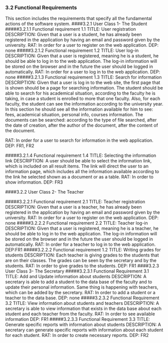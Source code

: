 ### 3.2 Functional Requirements
This section includes the requirements that specify all the fundamental actions of the software system.
####3.2.1 User Class 1- The Student
#####3.2.1.1 Functional requirement 1.1
TITLE: User registration
DESCRIPTION: Given that a user is a student, he has already been registered in the application by having an email and password given by the university.
RAT: In order for a user to register on the web application.
DEP: none
#####3.2.1.2 Functional requirement 1.2
TITLE: User log-in 
DESCRIPTION: Given that a user is registered, meaning he is a student, he should be able to log in to the web application. The log-in information will be stored on the browser and in the future the user should be logged in automatically.
RAT: In order for a user to log in to the web application.
DEP: none
#####3.2.1.3 Functional requirement 1.3
TITLE: Search for information
DESCRIPTION: Given that a user is log in to the web site, the first page that is shown should be a page for searching information. The student should be able to search for his academical situation, according to the faculty he is taking, in case a student is enrolled to more that one faculty. Also, for each faculty, the student can see the information according to the university year.
In this section he should see all the information available for him to see: fees, academical situation, personal info, courses information.
The documents can be searched: according to the type of file searched, after the date of creation, after the author of the document, after the content of the document.

RAT: In order for a user to search for information in the web application.
DEP: FR1, FR2

#####3.2.1.4 Functional requirement 1.4
TITLE: Selecting the information link
DESCRIPTION: A user should be able to select the information link, which is included on all result items. The link will direct the user to an information page, which includes all the information available according to the link he selected shown as a document or as a table.
RAT: In order to show information.
DEP: FR3


####3.2.2 User Class 2- The Teacher

#####3.2.2.1 Functional requirement 2.1
TITLE: Teacher registration
DESCRIPTION: Given that a user is a teacher, he has already been registered in the application by having an email and password given by the university.
RAT: In order for a user to register on the web application.
DEP: none
#####3.2.2.2 Functional requirement 2.2
TITLE: Teacher log-in 
DESCRIPTION: Given that a user is registered, meaning he is a teacher, he should be able to log in to the web application. The log-in information will be stored on the browser and in the future the user should be logged in automatically.
RAT: In order for a teacher to log in to the web application.
DEP:FR1
#####3.2.2.2 Functional requirement 1.2
TITLE: Writing grades for students
DESCRIPTION: Each teacher is giving grades to the students that are on their classes. The grades can be seen by the secretary and by the students.
RAT: In order to give grades to the students.
DEP: FR1
####3.2.3 User Class 3- The Secretary
#####3.2.3.1 Functional Requirement 3.1
TITLE: Add and Update information about students
DESCRIPTION: A secretary is able to add a student to the data base of the faculty and to update their personal information. Same thing is happening with teachers, which can be added by the secretary.
RAT: In order to add a student or a teacher to the data base.
DEP: none
#####3.2.3.2 Functional Requirement 3.2
TITLE: View information about students and teachers
DESCRIPTION: A secretary is able to view information that exists in the data base about each student and each teacher from the faculty.
RAT: In order to see available information
DEP: FR1
#####3.2.3.3 Functional Requirement 3.3
TITLE: Generate specific reports with information about students
DESCRIPTION: A secretary can generate specific reports with information about each student for each student.
RAT: In order to create necessary reports.
DEP: FR2
